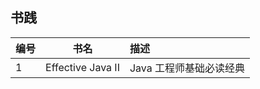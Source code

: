 
## 书践

| 编号 | 书名 | 描述 |
| :---- |:----: | :---- |
| 1 | Effective Java II  | Java 工程师基础必读经典 |
 

 

   
 